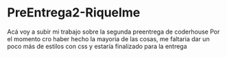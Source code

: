 # PreEntrega2-Riquelme
Acá voy a subir mi trabajo sobre la segunda preentrega de coderhouse
Por el momento cro haber hecho la mayoria de las cosas, me faltaria dar un poco más de estilos con css y estaría finalizado para la entrega
